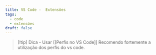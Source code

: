 ```yaml
---
title: VS Code -  Extensões
tags:
  - code
  - extensões
draft: false
---
```

> [!tip] Dica - Usar [[Perfis no VS Code]]
> Recomendo fortemente a utilização dos perfis do vs code.

